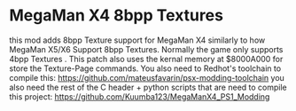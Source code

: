 # MegaMan X4 8bpp Textures
this mod adds 8bpp Texture support for MegaMan X4 similarly to how MegaMan X5/X6 Support 8bpp Textures. Normally the game only supports 4bpp Textures . This patch also uses the kernal memory at $8000A000 for store the Texture-Page commands. You also need to Redhot's toolchain to compile this: https://github.com/mateusfavarin/psx-modding-toolchain you also need the rest of the C header + python scripts that are need to compile this project: https://github.com/Kuumba123/MegaManX4_PS1_Modding